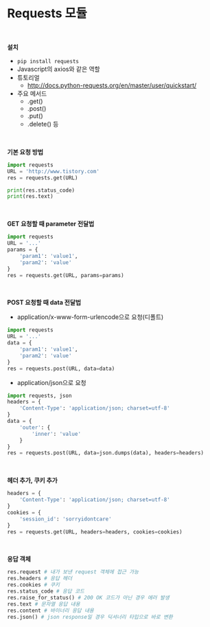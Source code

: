 # Requests 모듈

<br>

**설치**

-   `pip install requests`
-   Javascript의 axios와 같은 역할
-   튜토리얼 
    -   http://docs.python-requests.org/en/master/user/quickstart/
-   주요 메서드
    -   .get() 
    -   .post() 
    -   .put() 
    -   .delete() 등

<br>

**기본 요청 방법**

```python
import requests
URL = 'http://www.tistory.com'
res = requests.get(URL)

print(res.status_code)
print(res.text)
```

<br>

**GET 요청할 때 parameter 전달법**

```python
import requests
URL = '...'
params = {
    'param1': 'value1',
    'param2': 'value'
}
res = requests.get(URL, params=params)
```

<br>

**POST 요청할 때 data 전달법**

-   application/x-www-form-urlencode으로 요청(디폴트)

```python
import requests
URL = '...'
data = {
    'param1': 'value1',
    'param2': 'value'
}
res = requests.post(URL, data=data)
```

-   application/json으로 요청

```python
import requests, json
headers = {
    'Content-Type': 'application/json; charset=utf-8'
}
data = {
    'outer': {
        'inner': 'value'
    }
}
res = requests.post(URL, data=json.dumps(data), headers=headers)
```

<br>

**헤더 추가, 쿠키 추가**

```python
headers = {
    'Content-Type': 'application/json; charset=utf-8'
}
cookies = {
    'session_id': 'sorryidontcare'
}
res = requests.get(URL, headers=headers, cookies=cookies)
```

<br>

**응답 객체**

```python
res.request # 내가 보낸 request 객체에 접근 가능
res.headers # 응답 헤더
res.cookies # 쿠키
res.status_code # 응답 코드
res.raise_for_status() # 200 OK 코드가 아닌 경우 에러 발생
res.text # 문자열 응답 내용
res.content # 바이너리 응답 내용
res.json() # json response일 경우 딕셔너리 타입으로 바로 변환
```

<br>